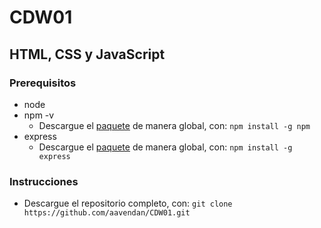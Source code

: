 # CDW01 
## HTML, CSS y JavaScript

### Prerequisitos

* node
* npm -v
	- Descargue el [paquete](https://www.npmjs.com/package/download) de manera global, con: `npm install -g npm` 
* express
	- Descargue el [paquete](https://www.npmjs.com/package/express) de manera global, con: `npm install -g express` 


### Instrucciones

* Descargue el repositorio completo, con: `git clone https://github.com/aavendan/CDW01.git`
